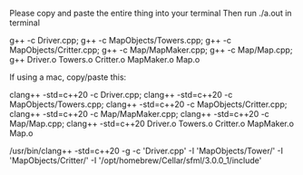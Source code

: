 Please copy and paste the entire thing into your terminal
Then run ./a.out in terminal


g++ -c Driver.cpp;
g++ -c MapObjects/Towers.cpp;
g++ -c MapObjects/Critter.cpp;
g++ -c Map/MapMaker.cpp;
g++ -c Map/Map.cpp;
g++ Driver.o Towers.o Critter.o MapMaker.o Map.o

If using a mac, copy/paste this:

clang++ -std=c++20 -c Driver.cpp;
clang++ -std=c++20 -c MapObjects/Towers.cpp;
clang++ -std=c++20 -c MapObjects/Critter.cpp;
clang++ -std=c++20 -c Map/MapMaker.cpp;
clang++ -std=c++20 -c Map/Map.cpp;
clang++ -std=c++20 Driver.o Towers.o Critter.o MapMaker.o Map.o


/usr/bin/clang++ -std=c++20 -g -c 'Driver.cpp' -I 'MapObjects/Tower/' -I 'MapObjects/Critter/' -I '/opt/homebrew/Cellar/sfml/3.0.0_1/include'